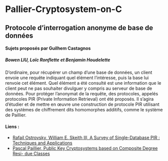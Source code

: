 # Pallier-Cryptosystem-on-C

## Protocole d’interrogation anonyme de base de données

#### Sujets proposés par Guilhem Castagnos

##### Bowen LIU, Loïc Ronflette et Benjamin Houdelette

D’ordinaire, pour récupérer un champ d’une base de données, un client envoie une requête indiquant quel élément l’intéresse, puis la base lui renvoie cet élément. Quel élément a été consulté est une information que le client peut ne pas souhaiter divulguer y compris au serveur de base de données. Pour protéger l’anonymat de la requête, des protocoles, appelés protocoles PIR (Private Information Retrieval) ont été proposés. Il s’agira d’étudier et de mettre en œuvre une construction de protocole PIR utilisant des systèmes de chiffrement dits homomorphes additifs, comme le système de Paillier.


#### Liens :
- [Rafail Ostrovsky, William E. Skeith III, A Survey of Single-Database PIR :
Techniques and Applications](http://eprint.iacr.org/2007/059.pdf)
- [Pascal Paillier, Public Key Cryptosystems based on Composite Degree Resi- due Classes]( http://citeseer.ist.psu.edu/viewdoc/summary?doi=10.1.1.112.4035)

